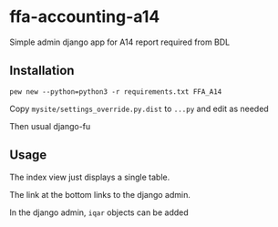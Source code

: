 # ffa-accounting-a14
Simple admin django app for A14 report required from BDL

## Installation
`pew new --python=python3 -r requirements.txt FFA_A14`

Copy `mysite/settings_override.py.dist` to `...py` and edit as needed

Then usual django-fu

## Usage
The index view just displays a single table.

The link at the bottom links to the django admin.

In the django admin, `iqar` objects can be added
